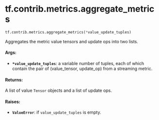 <div itemscope itemtype="http://developers.google.com/ReferenceObject">
<meta itemprop="name" content="tf.contrib.metrics.aggregate_metrics" />
<meta itemprop="path" content="Stable" />
</div>

# tf.contrib.metrics.aggregate_metrics

``` python
tf.contrib.metrics.aggregate_metrics(*value_update_tuples)
```

Aggregates the metric value tensors and update ops into two lists.

#### Args:

* <b>`*value_update_tuples`</b>: a variable number of tuples, each of which contain the
    pair of (value_tensor, update_op) from a streaming metric.


#### Returns:

A list of value `Tensor` objects and a list of update ops.


#### Raises:

* <b>`ValueError`</b>: if `value_update_tuples` is empty.